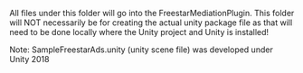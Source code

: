 
All files under this folder will go into the FreestarMediationPlugin.  This folder
will NOT necessarily be for creating the actual unity package file as that will
need to be done locally where the Unity project and Unity is installed!

Note: SampleFreestarAds.unity  (unity scene file) was developed under Unity 2018